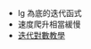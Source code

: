 * lg 為底的迭代函式
* 速度爬升相當緩慢
* [迭代對數教學](https://zh.wikipedia.org/zh-tw/%E8%BF%AD%E4%BB%A3%E5%B0%8D%E6%95%B8)

